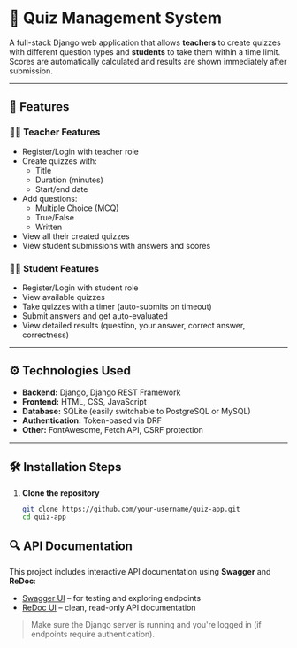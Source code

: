 # 🧠 Quiz Management System

A full-stack Django web application that allows **teachers** to create quizzes with different question types and **students** to take them within a time limit. Scores are automatically calculated and results are shown immediately after submission.

---

## 📌 Features

### 👩‍🏫 Teacher Features
- Register/Login with teacher role
- Create quizzes with:
  - Title
  - Duration (minutes)
  - Start/end date
- Add questions:
  - Multiple Choice (MCQ)
  - True/False
  - Written
- View all their created quizzes
- View student submissions with answers and scores

### 👨‍🎓 Student Features
- Register/Login with student role
- View available quizzes
- Take quizzes with a timer (auto-submits on timeout)
- Submit answers and get auto-evaluated
- View detailed results (question, your answer, correct answer, correctness)

---

## ⚙️ Technologies Used

- **Backend:** Django, Django REST Framework
- **Frontend:** HTML, CSS, JavaScript
- **Database:** SQLite (easily switchable to PostgreSQL or MySQL)
- **Authentication:** Token-based via DRF
- **Other:** FontAwesome, Fetch API, CSRF protection

---

## 🛠️ Installation Steps

1. **Clone the repository**
   ```bash
   git clone https://github.com/your-username/quiz-app.git
   cd quiz-app

## 🔍 API Documentation

This project includes interactive API documentation using **Swagger** and **ReDoc**:

- [Swagger UI](http://localhost:8000/swagger/) – for testing and exploring endpoints
- [ReDoc UI](http://localhost:8000/redoc/) – clean, read-only API documentation

> Make sure the Django server is running and you're logged in (if endpoints require authentication).

